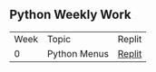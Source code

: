 ## Python Weekly Work
<table>
  <tr>
    <td>Week</td>
    <td>Topic</td>
    <td>Replit</td>
  </tr>
  <tr>
    <td>0</td>
    <td>Python Menus</td>
    <td><a href="https://replit.com/@sarayu-pr11/Sarayutri1#hacks/menu.py">Replit</a></td>
  </tr>
</table>
